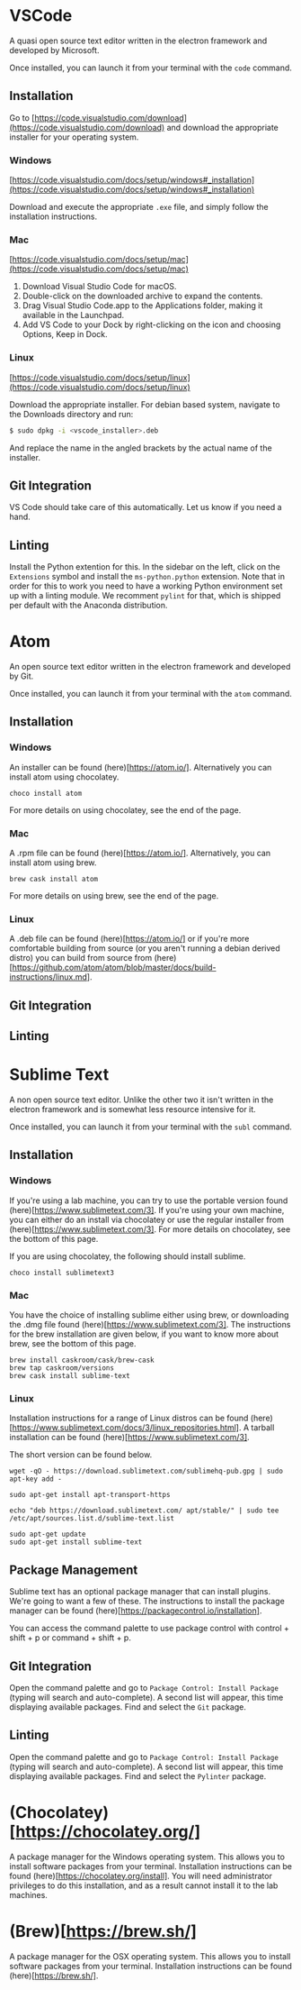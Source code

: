 
# VSCode

A quasi open source text editor written in the electron framework and developed by Microsoft.

Once installed, you can launch it from your terminal with the `code` command. 

## Installation

Go to [https://code.visualstudio.com/download](https://code.visualstudio.com/download) and download the appropriate installer for your operating system.

### Windows

[https://code.visualstudio.com/docs/setup/windows#_installation](https://code.visualstudio.com/docs/setup/windows#_installation)

Download and execute the appropriate `.exe` file, and simply follow the installation instructions.

### Mac

[https://code.visualstudio.com/docs/setup/mac](https://code.visualstudio.com/docs/setup/mac)

1. Download Visual Studio Code for macOS.
2. Double-click on the downloaded archive to expand the contents.
3. Drag Visual Studio Code.app to the Applications folder, making it available in the Launchpad.
4. Add VS Code to your Dock by right-clicking on the icon and choosing Options, Keep in Dock.


### Linux

[https://code.visualstudio.com/docs/setup/linux](https://code.visualstudio.com/docs/setup/linux)

Download the appropriate installer. For debian based system, navigate to the Downloads directory and run:

```bash
$ sudo dpkg -i <vscode_installer>.deb
```

And replace the name in the angled brackets by the actual name of the installer.

## Git Integration

VS Code should take care of this automatically. Let us know if you need a hand.

## Linting

Install the Python extention for this. In the sidebar on the left, click on the `Extensions` symbol and install the `ms-python.python` extension. Note that in order for this to work you need to have a working Python environment set up with a linting module. We recomment `pylint` for that, which is shipped per default with the Anaconda distribution.


# Atom

An open source text editor written in the electron framework and developed by Git.

Once installed, you can launch it from your terminal with the `atom` command. 

## Installation

### Windows
An installer can be found (here)[https://atom.io/]. 
Alternatively you can install atom using chocolatey.

```
choco install atom
```

For more details on using chocolatey, see the end of the page.

### Mac
A .rpm file can be found (here)[https://atom.io/].
Alternatively, you can install atom using brew.

```
brew cask install atom
```

For more details on using brew, see the end of the page.

### Linux
A .deb file can be found (here)[https://atom.io/] or if you're more comfortable building from source (or you aren't running a debian derived distro) you can build from source from (here)[https://github.com/atom/atom/blob/master/docs/build-instructions/linux.md].

## Git Integration


## Linting


# Sublime Text

A non open source text editor. Unlike the other two it isn't written in the electron framework and is somewhat less resource intensive for it.

Once installed, you can launch it from your terminal with the `subl` command. 

## Installation

### Windows
If you're using a lab machine, you can try to use the portable version found (here)[https://www.sublimetext.com/3].
If you're using your own machine, you can either do an install via chocolatey or use the regular installer from (here)[https://www.sublimetext.com/3].
For more details on chocolatey, see the bottom of this page.

If you are using chocolatey, the following should install sublime.
```
choco install sublimetext3
```

### Mac
You have the choice of installing sublime either using brew, or downloading the .dmg file found (here)[https://www.sublimetext.com/3].
The instructions for the brew installation are given below, if you want to know more about brew, see the bottom of this page. 

```
brew install caskroom/cask/brew-cask
brew tap caskroom/versions
brew cask install sublime-text
```

### Linux
Installation instructions for a range of Linux distros can be found (here)[https://www.sublimetext.com/docs/3/linux_repositories.html].
A tarball installation can be found (here)[https://www.sublimetext.com/3].

The short version can be found below.
```
wget -qO - https://download.sublimetext.com/sublimehq-pub.gpg | sudo apt-key add -

sudo apt-get install apt-transport-https

echo "deb https://download.sublimetext.com/ apt/stable/" | sudo tee /etc/apt/sources.list.d/sublime-text.list

sudo apt-get update
sudo apt-get install sublime-text
```
## Package Management
Sublime text has an optional package manager that can install plugins. We're going to want a few of these.
The instructions to install the package manager can be found (here)[https://packagecontrol.io/installation].

You can access the command palette to use package control with control + shift + p or command + shift + p.

## Git Integration
Open the command palette and go to `Package Control: Install Package` (typing will search and auto-complete). A second list will appear, this time displaying available packages. Find and select the `Git` package. 


## Linting
Open the command palette and go to `Package Control: Install Package` (typing will search and auto-complete). A second list will appear, this time displaying available packages. Find and select the `Pylinter` package. 

# (Chocolatey)[https://chocolatey.org/]
A package manager for the Windows operating system. This allows you to install software packages from your terminal. 
Installation instructions can be found (here)[https://chocolatey.org/install]. You will need administrator privileges to do this installation, and as a result cannot install it to the lab machines.

# (Brew)[https://brew.sh/]
A package manager for the OSX operating system. This allows you to install software packages from your terminal. 
Installation instructions can be found (here)[https://brew.sh/].